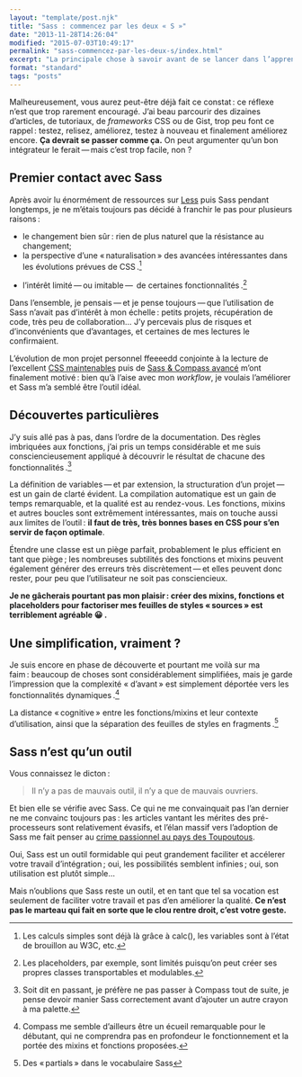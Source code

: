 ```yaml
---
layout: "template/post.njk"
title: "Sass : commencez par les deux « S »"
date: "2013-11-28T14:26:04"
modified: "2015-07-03T10:49:17"
permalink: "sass-commencez-par-les-deux-s/index.html"
excerpt: "La principale chose à savoir avant de se lancer dans l’apprentissage de Sass, c’est qu’il faut en premier lieu maîtriser les CSS. Les pièges sont multiples, et même Indiana Jones se ferait avoir&nbsp;!"
format: "standard"
tags: "posts"
---
```

Malheureusement, vous aurez peut-être déjà fait ce constat&thinsp;:&nbsp;ce réflexe n’est que trop rarement encouragé. J’ai beau parcourir des dizaines d’articles, de tutoriaux, de _frameworks_ CSS ou de Gist, trop peu font ce rappel&thinsp;:&nbsp;testez, relisez, améliorez, testez à nouveau et finalement améliorez encore. **Ça devrait se passer comme ça.** On peut argumenter qu’un bon intégrateur le ferait&thinsp;—&thinsp;mais c’est trop facile, non&nbsp;?

## Premier contact avec Sass

Après avoir lu énormément de ressources sur [Less](http://lesscss.org/ "Site du pré-processeur Less (nouvelle fenêtre)") puis Sass pendant longtemps, je ne m’étais toujours pas décidé à franchir le pas pour plusieurs raisons&thinsp;:

* le changement bien sûr&thinsp;:&nbsp;rien de plus naturel que la résistance au changement;
* la perspective d’une «&thinsp;naturalisation&thinsp;» des avancées intéressantes dans les évolutions prévues de CSS&thinsp;.[^1]

[^1]: Les calculs simples sont déjà là grâce à calc(), les variables sont à l’état de brouillon au W3C, etc.


* l’intérêt limité&thinsp;—&thinsp;ou imitable&thinsp;—&thinsp; de certaines fonctionnalités&thinsp;.[^2]

[^2]: Les placeholders, par exemple, sont limités puisqu’on peut créer ses propres classes transportables et modulables.



Dans l’ensemble, je pensais&thinsp;—&thinsp;et je pense toujours&thinsp;—&thinsp;que l’utilisation de Sass n’avait pas d’intérêt à mon échelle&thinsp;:&nbsp;petits projets, récupération de code, très peu de collaboration… J’y percevais plus de risques et d’inconvénients que d’avantages, et certaines de mes lectures le confirmaient.

L’évolution de mon projet personnel ffeeeedd conjointe à la lecture de l’excellent [CSS maintenables](http://www.css-maintenables.fr/ "Le site du livre CSS maintenables (nouvelle fenêtre)") puis de [Sass & Compass avancé](https://www.ffoodd.fr/sass-compass-avance/ "Sass & Compass avancé") m’ont finalement motivé&thinsp;:&nbsp;bien qu’à l’aise avec mon _workflow_, je voulais l’améliorer et Sass m’a semblé être l’outil idéal.

## Découvertes particulières

J’y suis allé pas à pas, dans l’ordre de la documentation. Des règles imbriquées aux fonctions, j’ai pris un temps considérable et me suis consciencieusement appliqué à découvrir le résultat de chacune des fonctionnalités&thinsp;.[^3]

[^3]: Soit dit en passant, je préfère ne pas passer à Compass tout de suite, je pense devoir manier Sass correctement avant d’ajouter un autre crayon à ma palette.



La définition de variables&thinsp;—&thinsp;et par extension, la structuration d’un projet&thinsp;—&thinsp;est un gain de clarté évident. La compilation automatique est un gain de temps remarquable, et la qualité est au rendez-vous. Les fonctions, mixins et autres boucles sont extrêmement intéressantes, mais on touche aussi aux limites de l’outil&thinsp;:&nbsp;**il faut de très, très bonnes bases en CSS pour s’en servir de façon optimale**.

Étendre une classe est un piège parfait, probablement le plus efficient en tant que piège&thinsp;;&nbsp;les nombreuses subtilités des fonctions et mixins peuvent également générer des erreurs très discrètement&thinsp;—&thinsp;et elles peuvent donc rester, pour peu que l’utilisateur ne soit pas consciencieux.

**Je ne gâcherais pourtant pas mon plaisir&thinsp;:&nbsp;créer des mixins, fonctions et placeholders pour factoriser mes feuilles de styles «&thinsp;sources&thinsp;» est terriblement agréable 😀 .**

## Une simplification, vraiment ?

Je suis encore en phase de découverte et pourtant me voilà sur ma faim&thinsp;:&nbsp;beaucoup de choses sont considérablement simplifiées, mais je garde l’impression que la complexité «&nbsp;d’avant&thinsp;»&nbsp;est simplement déportée vers les fonctionnalités dynamiques&thinsp;.[^4]

[^4]: Compass me semble d’ailleurs être un écueil remarquable pour le débutant, qui ne comprendra pas en profondeur le fonctionnement et la portée des mixins et fonctions proposées.



La distance «&thinsp;cognitive&thinsp;» entre les fonctions/mixins et leur contexte d’utilisation, ainsi que la séparation des feuilles de styles en fragments&thinsp;.[^5]

[^5]: Des «&thinsp;partials&thinsp;» dans le vocabulaire Sass



## Sass n’est qu’un outil

Vous connaissez le dicton&thinsp;:

> Il n’y a pas de mauvais outil, il n’y a que de mauvais ouvriers.

Et bien elle se vérifie avec Sass. Ce qui ne me convainquait pas l’an dernier ne me convainc toujours pas&thinsp;:&nbsp;les articles vantant les mérites des pré-processeurs sont relativement évasifs, et l’élan massif vers l’adoption de Sass me fait penser au [crime passionnel au pays des Toupoutous](http://www.youtube.com/watch?v=I8Qu7_unkg4 "Voir la vidéo sur Youtube (nouvelle fenêtre)").

Oui, Sass est un outil formidable qui peut grandement faciliter et accélerer votre travail d’intégration&thinsp;;&nbsp;oui, les possibilités semblent infinies&thinsp;;&nbsp;oui, son utilisation est plutôt simple…

Mais n’oublions que Sass reste un outil, et en tant que tel sa vocation est seulement de faciliter votre travail et pas d’en améliorer la qualité. **Ce n’est pas le marteau qui fait en sorte que le clou rentre droit, c’est votre geste.**